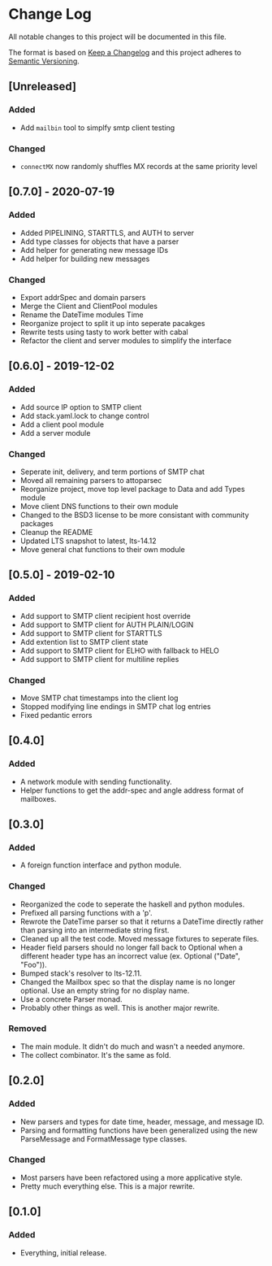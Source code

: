# Change Log
All notable changes to this project will be documented in this file.

The format is based on [Keep a Changelog](http://keepachangelog.com/)
and this project adheres to [Semantic Versioning](http://semver.org/).

## [Unreleased]
### Added
- Add `mailbin` tool to simplfy smtp client testing
### Changed
- `connectMX` now randomly shuffles MX records at the same priority level

## [0.7.0] - 2020-07-19
### Added
- Added PIPELINING, STARTTLS, and AUTH to server
- Add type classes for objects that have a parser
- Add helper for generating new message IDs
- Add helper for building new messages
### Changed
- Export addrSpec and domain parsers
- Merge the Client and ClientPool modules
- Rename the DateTime modules Time
- Reorganize project to split it up into seperate pacakges
- Rewrite tests using tasty to work better with cabal
- Refactor the client and server modules to simplify the interface

## [0.6.0] - 2019-12-02
### Added
- Add source IP option to SMTP client
- Add stack.yaml.lock to change control
- Add a client pool module
- Add a server module
### Changed
- Seperate init, delivery, and term portions of SMTP chat
- Moved all remaining parsers to attoparsec
- Reorganize project, move top level package to Data and add Types module
- Move client DNS functions to their own module
- Changed to the BSD3 license to be more consistant with community packages
- Cleanup the README
- Updated LTS snapshot to latest, lts-14.12
- Move general chat functions to their own module

## [0.5.0] - 2019-02-10
### Added
- Add support to SMTP client recipient host override
- Add support to SMTP client for AUTH PLAIN/LOGIN
- Add support to SMTP client for STARTTLS
- Add extention list to SMTP client state
- Add support to SMTP client for ELHO with fallback to HELO
- Add support to SMTP client for multiline replies
### Changed
- Move SMTP chat timestamps into the client log
- Stopped modifying line endings in SMTP chat log entries
- Fixed pedantic errors

## [0.4.0]
### Added
- A network module with sending functionality.
- Helper functions to get the addr-spec and angle address format of mailboxes.

## [0.3.0]
### Added
- A foreign function interface and python module.
### Changed
- Reorganized the code to seperate the haskell and python modules.
- Prefixed all parsing functions with a 'p'.
- Rewrote the DateTime parser so that it returns a DateTime directly rather
  than parsing into an intermediate string first.
- Cleaned up all the test code. Moved message fixtures to seperate files.
- Header field parsers should no longer fall back to Optional when a different
  header type has an incorrect value (ex. Optional ("Date", "Foo")).
- Bumped stack's resolver to lts-12.11.
- Changed the Mailbox spec so that the display name is no longer optional. Use
  an empty string for no display name.
- Use a concrete Parser monad.
- Probably other things as well. This is another major rewrite.
### Removed
- The main module. It didn't do much and wasn't a needed anymore.
- The collect combinator. It's the same as fold.

## [0.2.0]
### Added
- New parsers and types for date time, header, message, and message ID.
- Parsing and formatting functions have been generalized using the new
  ParseMessage and FormatMessage type classes.
### Changed
- Most parsers have been refactored using a more applicative style.
- Pretty much everything else. This is a major rewrite.

## [0.1.0]
### Added
- Everything, initial release.
